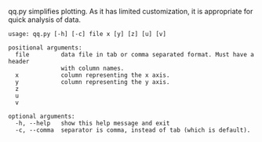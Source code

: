 qq.py simplifies plotting.  As it has limited customization, it is appropriate for quick analysis of data.

```
usage: qq.py [-h] [-c] file x [y] [z] [u] [v]

positional arguments:
  file         data file in tab or comma separated format. Must have a header
               with column names.
  x            column representing the x axis.
  y            column representing the y axis.
  z
  u
  v

optional arguments:
  -h, --help   show this help message and exit
  -c, --comma  separator is comma, instead of tab (which is default).
```
